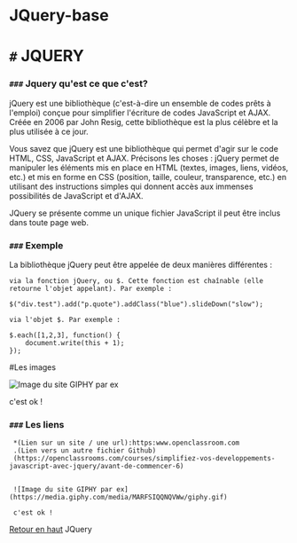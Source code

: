 # JQuery-base

<a name="haut">


# `#` JQUERY
### `###` Jquery qu'est ce que c'est? 

jQuery est une bibliothèque (c'est-à-dire un ensemble de codes prêts à l'emploi) conçue pour simplifier l'écriture de codes JavaScript et AJAX. Créée en 2006 par John Resig, cette bibliothèque est la plus célèbre et la plus utilisée à ce jour.


 Vous savez que jQuery est une bibliothèque qui permet d'agir sur le code HTML, CSS, JavaScript et AJAX. Précisons les choses : jQuery permet de manipuler les éléments mis en place en HTML (textes, images, liens, vidéos, etc.) et mis en forme en CSS (position, taille, couleur, transparence, etc.) en utilisant des instructions simples qui donnent accès aux immenses possibilités de JavaScript et d'AJAX.


JQuery se présente comme un unique fichier JavaScript il peut être inclus dans toute page web.

### `###` Exemple

La bibliothèque jQuery peut être appelée de deux manières différentes :

   
    via la fonction jQuery, ou $. Cette fonction est chaînable (elle retourne l'objet appelant). Par exemple :

    $("div.test").add("p.quote").addClass("blue").slideDown("slow");

    via l'objet $. Par exemple :

    $.each([1,2,3], function() {
    	document.write(this + 1);
    });

 

#Les images

 ![Image du site GIPHY par ex](https://media.giphy.com/media/MARFSIQQNQVWw/giphy.gif)
     
c'est ok !

### `###` Les liens

     *(Lien sur un site / une url):https:www.openclassroom.com
     .(Lien vers un autre fichier Github)
     (https://openclassrooms.com/courses/simplifiez-vos-developpements-javascript-avec-jquery/avant-de-commencer-6)


     ![Image du site GIPHY par ex](https://media.giphy.com/media/MARFSIQQNQVWw/giphy.gif)

     c'est ok !

 [Retour en haut](#haut)
 JQuery
